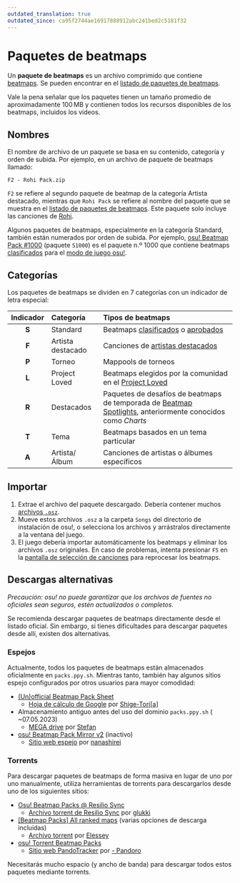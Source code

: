 ```yaml
---
outdated_translation: true
outdated_since: ca95f2744ae16917888912abc241bed2c5181f32
---
```


# Paquetes de beatmaps

Un **paquete de beatmaps** es un archivo comprimido que contiene [beatmaps](/wiki/Beatmap). Se pueden encontrar en el [listado de paquetes de beatmaps](https://osu.ppy.sh/beatmaps/packs).

Vale la pena señalar que los paquetes tienen un tamaño promedio de aproximadamente 100 MB y contienen todos los recursos disponibles de los beatmaps, incluidos los vídeos.

## Nombres

El nombre de archivo de un paquete se basa en su contenido, categoría y orden de subida. Por ejemplo, en un archivo de paquete de beatmaps llamado:

```
F2 - Rohi Pack.zip
```

`F2` se refiere al segundo paquete de beatmap de la categoría Artista destacado, mientras que `Rohi Pack` se refiere al nombre del paquete que se muestra en el [listado de paquetes de beatmaps](https://osu.ppy.sh/beatmaps/packs/F2). Este paquete solo incluye las canciones de [Rohi](https://osu.ppy.sh/beatmaps/artists/82).

Algunos paquetes de beatmaps, especialmente en la categoría Standard, también están numerados por orden de subida. Por ejemplo, [osu! Beatmap Pack #1000](https://osu.ppy.sh/beatmaps/packs/S1000) (paquete `S1000`) es el paquete n.º 1000 que contiene beatmaps [clasificados](/wiki/Beatmap/Category#ranked) para el [modo de juego osu!](/wiki/Game_mode/osu!).

## Categorías

Los paquetes de beatmaps se dividen en 7 categorías con un indicador de letra especial:

| Indicador | Categoría | Tipos de beatmaps |
| :-: | :-- | :-- |
| **S** | Standard | Beatmaps [clasificados](/wiki/Beatmap/Category#ranked) o [aprobados](/wiki/Beatmap/Category#approved) |
| **F** | Artista destacado | Canciones de [artistas destacados](/wiki/People/Featured_Artists) |
| **P** | Torneo | Mappools de torneos |
| **L** | Project Loved | Beatmaps elegidos por la comunidad en el [Project Loved](/wiki/Community/Project_Loved) |
| **R** | Destacados | Paquetes de desafíos de beatmaps de temporada de [Beatmap Spotlights](/wiki/Beatmap_Spotlights), anteriormente conocidos como *Charts* |
| **T** | Tema | Beatmaps basados ​​en un tema particular |
| **A** | Artista/Álbum | Canciones de artistas o álbumes específicos |

## Importar

1. Extrae el archivo del paquete descargado. Debería contener muchos [archivos `.osz`](/wiki/Client/File_formats/osz_(file_format)).
2. Mueve estos archivos `.osz` a la carpeta `Songs` del directorio de instalación de osu!, o selecciona los archivos y arrástralos directamente a la ventana del juego.
3. El juego debería importar automáticamente los beatmaps y eliminar los archivos `.osz` originales. En caso de problemas, intenta presionar `F5` en la [pantalla de selección de canciones](/wiki/Client/Interface#selector-de-canciones) para reprocesar los beatmaps.

## Descargas alternativas

*Precaución: osu! no puede garantizar que los archivos de fuentes no oficiales sean seguros, estén actualizados o completos.*

Se recomienda descargar paquetes de beatmaps directamente desde el listado oficial. Sin embargo, si tienes dificultades para descargar paquetes desde allí, existen dos alternativas.

### Espejos

Actualmente, todos los paquetes de beatmaps están almacenados oficialmente en `packs.ppy.sh`. Mientras tanto, también hay algunos sitios espejo configurados por otros usuarios para mayor comodidad:

- [(Un)official Beatmap Pack Sheet](https://osu.ppy.sh/community/forums/topics/1528191)
  - [Hoja de cálculo de Google](https://docs.google.com/spreadsheets/d/1gcXL9gubcWEKY1X2taxJdBGjFrqEpkNmjHU7LFpcJRo) por [Shige-Tori\[a\]](https://osu.ppy.sh/users/4459449)
- Almacenamiento antiguo antes del uso del dominio `packs.ppy.sh` ( ~07.05.2023)
  - [MEGA drive](https://mega.nz/folder/Rl4hkKZQ#L1LXE4UgMH00eJF1xqMytw) por [Stefan](https://osu.ppy.sh/users/626907)
- [osu! Beatmap Pack Mirror v2](https://osu.ppy.sh/community/forums/topics/57381) (inactivo)
  - [Sitio web espejo](http://osu.yas-online.net/) por [nanashirei](https://osu.ppy.sh/users/807630)

### Torrents

Para descargar paquetes de beatmaps de forma masiva en lugar de uno por uno manualmente, utiliza herramientas de torrents para descargarlos desde uno de los siguientes sitios:

- [Osu! Beatmap Packs @ Resilio Sync](https://osu.ppy.sh/community/forums/topics/1255023)
  - [Archivo torrent de Resilio Sync](https://link.resilio.com/#f=osu%21%20Beatmap%20Packs&sz=19E2&t=1&s=JHR4G3EUWCAOAKJT6HITFDGMENTSXU7U&i=CASDYUCU4VP4JUMPRYFZLFZK5EIXANSEE&v=2.7&a=2) por [glukki](https://osu.ppy.sh/users/14285150)
- [[Beatmap Packs] All ranked maps](https://osu.ppy.sh/community/forums/topics/330552) (varias opciones de descarga incluidas)
  - [Archivo torrent](https://drive.google.com/drive/folders/1_iOU-sWjjugD7ww8Jsl1ullihcVXh50F?usp=sharing) por [Elessey](https://osu.ppy.sh/users/4925105)
- [osu! Torrent Beatmap Packs](https://osu.ppy.sh/community/forums/topics/687910)
  - [Sitio web PandoTracker](https://pandotracker.me) por [- Pandoro](https://osu.ppy.sh/users/2574057)

Necesitarás mucho espacio (y ancho de banda) para descargar todos estos paquetes mediante torrents.
